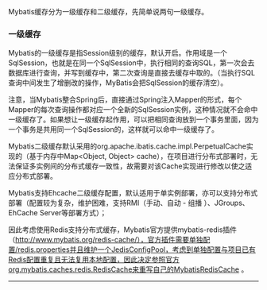 
Mybatis缓存分为一级缓存和二级缓存，先简单说两句一级缓存。

### 一级缓存

Mybatis的一级缓存是指Session级别的缓存，默认开启。作用域是一个SqlSession，也就是在同一个SqlSession中，执行相同的查询SQL，第一次会去数据库进行查询，并写到缓存中，第二次查询是直接去缓存中取的。（当执行SQL查询中间发生了增删改的操作，MyBatis会把SqlSession的缓存清空）。

注意，当Mybatis整合Spring后，直接通过Spring注入Mapper的形式，每个Mapper的每次查询操作都对应一个全新的SqlSession实例，这种情况就不会命中一级缓存了。如果想让一级缓存起作用，可以把相同查询放到一个事务里面，因为一个事务是共用同一个SqlSession的，这样就可以命中一级缓存了。









Mybatis二级缓存默认采用的org.apache.ibatis.cache.impl.PerpetualCache实现的（基于内存中Map<Object, Object> cache），在项目进行分布式部署时，无法保证多实例间的分布式缓存一致性，故需要对该Cache实现进行修改以使之适应分布式部署。

Mybatis支持Ehcache二级缓存配置，默认适用于单实例部署，亦可以支持分布式部署（配置较为复杂，维护困难，支持RMI（手动、自动 - 组播 ）、JGroups、EhCache Server等部署方式）；



因此考虑使用Redis支持分布式缓存，Mybatis官方提供mybatis-redis插件（http://www.mybatis.org/redis-cache/），官方插件需要单独配置/redis.properties并且维护一个JedisConfigPool，考虑到单独配置与项目已有Redis配置重复且无法复用本地配置，因此决定参照官方org.mybatis.caches.redis.RedisCache来重写自己的MybatisRedisCache 。



---